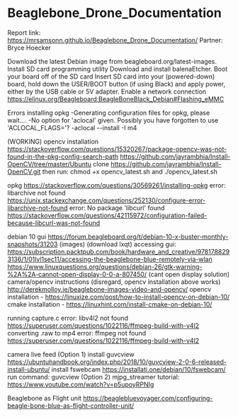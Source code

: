 # Beaglebone_Drone_Documentation

Report link: https://mrsamsonn.github.io/Beaglebone_Drone_Documentation/
Partner: Bryce Hoecker

Download the latest Debian image from beagleboard.org/latest-images.
Install SD card programming utility Download and install balenaEtcher.
Boot your board off of the SD card Insert SD card into your (powered-down) board, hold down the USER/BOOT button (if using Black) and apply power, either by the USB cable or 5V adapter.
Enable a network connection
https://elinux.org/Beagleboard:BeagleBoneBlack_Debian#Flashing_eMMC

Errors installing opkg
-Generating configuration files for opkg, please wait....
-No option for 'aclocal' given. Possibly you have forgotten to use 'ACLOCAL_FLAGS='?
-aclocal --install -I m4


(WORKING) opencv installation
https://stackoverflow.com/questions/15320267/package-opencv-was-not-found-in-the-pkg-config-search-path
https://github.com/jayrambhia/Install-OpenCV/tree/master/Ubuntu
clone https://github.com/jayrambhia/Install-OpenCV.git
then run: chmod +x opencv_latest.sh and ./opencv_latest.sh
	
opkg
https://stackoverflow.com/questions/30569261/installing-opkg
error: libarchive not found
https://unix.stackexchange.com/questions/252130/configure-error-libarchive-not-found
error: No package 'libcurl' found
https://stackoverflow.com/questions/42115972/configuration-failed-because-libcurl-was-not-found






debian 10 gui
https://forum.beagleboard.org/t/debian-10-x-buster-monthly-snapshots/31203 (images) (download lxqt)
accessing gui: https://subscription.packtpub.com/book/hardware_and_creative/9781788293136/1/01lvl1sec11/accessing-the-beaglebone-blue-remotely-via-wlan
https://www.linuxquestions.org/questions/debian-26/gtk-warning-%2A%2A-cannot-open-display-0-0-a-807450/ (cant open display solution)
camera/opencv instructions (disregard, opencv installation above works) http://derekmolloy.ie/beaglebone-images-video-and-opencv/
opencv installation - https://linuxize.com/post/how-to-install-opencv-on-debian-10/
cmake installation - https://linuxhint.com/install-cmake-on-debian-10/




running capture.c
error: libv4l2 not found
https://superuser.com/questions/1022116/ffmpeg-build-with-v4l2
converting .raw to mp4
error: ffmpeg not found
https://superuser.com/questions/1022116/ffmpeg-build-with-v4l2





camera live feed
(Option 1) install guvcview
https://ubuntuhandbook.org/index.php/2018/10/guvcview-2-0-6-released-install-ubuntu/
install fswebcam
https://installati.one/debian/10/fswebcam/
run command: guvcview
(Option 2) mjpg_streamer
tutorial: https://www.youtube.com/watch?v=p5upoyRPNIg

Beaglebone as Flight unit
	https://beaglebluevoyager.com/configuring-beagle-bone-blue-as-flight-controller-unit/



